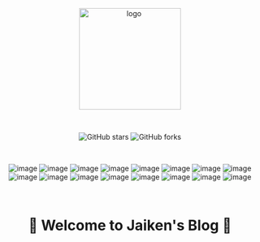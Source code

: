 <p align="center">
  <a href="https://jaikenwong.github.io/" target="_blank" rel="noopener noreferrer">
    <img width="200" src="https://github.com/JaikenWong/jaikenwong.github.io/blob/main/images/niubi.png?raw=true" alt="logo" />
  </a>
</p>
<br/>
<p align="center">
  <img alt="GitHub stars" src="https://img.shields.io/github/stars/JaikenWong/jaikenwong.github.io?style=flat-square&logo=github&color=616ae5">
  <img alt="GitHub forks" src="https://img.shields.io/github/forks/JaikenWong/jaikenwong.github.io?style=flat-square&logo=github&color=616ae5">
</p>
<br/>
<p align="center">
  <img alt="image" src="https://img.shields.io/badge/操作系统-blue.svg"> <img alt="image" src="https://img.shields.io/badge/场景面试-red.svg"> <img alt="image" src="https://img.shields.io/badge/Rust语言-blue.svg"> <img alt="image" src="https://img.shields.io/badge/OpenAI-red.svg"> <img alt="image" src="https://img.shields.io/badge/实战项目-blue.svg"> <img alt="image" src="https://img.shields.io/badge/Java语言-red.svg"> <img alt="image" src="https://img.shields.io/badge/Python语言-blue.svg"> <img alt="image" src="https://img.shields.io/badge/GO语言-blue.svg"> <img alt="image" src="https://img.shields.io/badge/算法专栏-red.svg"> <img alt="image" src="https://img.shields.io/badge/WebUI-blue.svg"> <img alt="image" src="https://img.shields.io/badge/开发工具-red.svg"> <img alt="image" src="https://img.shields.io/badge/分布式-blue.svg"> <img alt="image" src="https://img.shields.io/badge/微服务-red.svg"> <img alt="image" src="https://img.shields.io/badge/云原生-blue.svg"> <img alt="image" src="https://img.shields.io/badge/数据库-red.svg"> <img alt="image" src="https://img.shields.io/badge/技术拓展-green.svg">
</p>
<br/>

<div align="center">

# 🚀 Welcome to **Jaiken's Blog** 🚀

</div>
